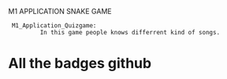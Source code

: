 M1 APPLICATION SNAKE GAME

     M1_Application_Quizgame:
             In this game people knows differrent kind of songs. 
             
             
 # All the badges github
